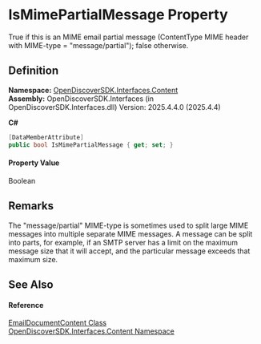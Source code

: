 # IsMimePartialMessage Property


True if this is an MIME email partial message (ContentType MIME header with MIME-type = "message/partial"); false otherwise.



## Definition
**Namespace:** <a href="79f11d04-c275-b915-db5b-ab2227989555">OpenDiscoverSDK.Interfaces.Content</a>  
**Assembly:** OpenDiscoverSDK.Interfaces (in OpenDiscoverSDK.Interfaces.dll) Version: 2025.4.4.0 (2025.4.4)

**C#**
``` C#
[DataMemberAttribute]
public bool IsMimePartialMessage { get; set; }
```



#### Property Value
Boolean

## Remarks
The "message/partial" MIME-type is sometimes used to split large MIME messages into multiple separate MIME messages. A message can be split into parts, for example, if an SMTP server has a limit on the maximum message size that it will accept, and the particular message exceeds that maximum size.

## See Also


#### Reference
<a href="4ead9d3b-7f35-a7fc-a759-9441e2ab2eb5">EmailDocumentContent Class</a>  
<a href="79f11d04-c275-b915-db5b-ab2227989555">OpenDiscoverSDK.Interfaces.Content Namespace</a>  
